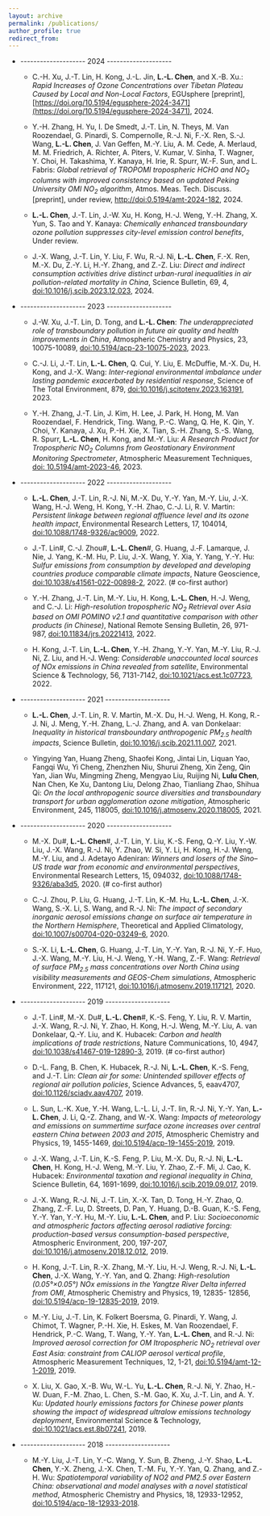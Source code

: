 ```yaml
---
layout: archive
permalink: /publications/
author_profile: true
redirect_from:
---
```


* -------------------- 2024 --------------------
  * C.-H. Xu, J.-T. Lin, H. Kong, J.-L. Jin, **L.-L. Chen**, and X.-B. Xu.: _Rapid Increases of Ozone Concentrations over Tibetan Plateau Caused by Local and Non-Local Factors_, EGUsphere [preprint], [https://doi.org/10.5194/egusphere-2024-3471](https://doi.org/10.5194/egusphere-2024-3471), 2024.
    
  * Y.-H. Zhang, H. Yu, I. De Smedt, J.-T. Lin, N. Theys, M. Van Roozendael, G. Pinardi, S. Compernolle, R.-J. Ni, F.-X. Ren, S.-J. Wang, **L.-L. Chen**, J. Van Geffen, M.-Y. Liu, A. M. Cede, A. Merlaud, M. M. Friedrich, A. Richter, A. Piters, V. Kumar, V. Sinha, T. Wagner, Y. Choi, H. Takashima, Y. Kanaya, H. Irie, R. Spurr, W.-F. Sun, and L. Fabris: _Global retrieval of TROPOMI tropospheric HCHO and NO<sub>2</sub> columns with improved consistency based on updated Peking University OMI NO<sub>2</sub> algorithm_, Atmos. Meas. Tech. Discuss. [preprint], under review, [http://doi:0.5194/amt-2024-182](https://amt.copernicus.org/preprints/amt-2024-182/), 2024.
    
  * **L.-L. Chen**, J.-T. Lin, J.-W. Xu, H. Kong, H.-J. Weng, Y.-H. Zhang, X. Yun, S. Tao and Y. Kanaya: _Chemically enhanced transboundary ozone pollution suppresses city-level emission control benefits_, Under review.
    
  * J.-X. Wang, J.-T. Lin, Y. Liu, F. Wu, R.-J. Ni, **L.-L. Chen**, F.-X. Ren, M.-X. Du, Z.-Y. Li, H.-Y. Zhang, and Z.-Z. Liu: _Direct and indirect consumption activities drive distinct urban-rural inequalities in air pollution-related mortality in China_, Science Bulletin, 69, 4, [doi:10.1016/j.scib.2023.12.023](https://www.sciencedirect.com/science/article/abs/pii/S2095927323008794), 2024.
    
* -------------------- 2023 -------------------- 
  * J.-W. Xu, J.-T. Lin, D. Tong, and **L.-L. Chen**: _The underappreciated role of transboundary pollution in future air quality and health improvements in China_, Atmospheric Chemistry and Physics, 23, 10075-10089, [doi:10.5194/acp-23-10075-2023](https://acp.copernicus.org/articles/23/10075/2023/acp-23-10075-2023.pdf), 2023.
    
  * C.-J. Li, J.-T. Lin, **L.-L. Chen**, Q. Cui, Y. Liu, E. McDuffie, M.-X. Du, H. Kong, and J.-X. Wang: _Inter-regional environmental imbalance under lasting pandemic exacerbated by residential response_, Science of The Total Environment, 879, [doi:10.1016/j.scitotenv.2023.163191](https://www.sciencedirect.com/science/article/abs/pii/S0048969723018107?via%3Dihub), 2023.
    
  * Y.-H. Zhang, J.-T. Lin, J. Kim, H. Lee, J. Park, H. Hong, M. Van Roozendael, F. Hendrick, Ting. Wang, P.-C. Wang, Q. He, K. Qin, Y. Choi, Y. Kanaya, J. Xu, P.-H. Xie, X. Tian, S.-H. Zhang, S.-S. Wang, R. Spurr, **L.-L. Chen**, H. Kong, and M.-Y. Liu: _A Research Product for Tropospheric NO<sub>2</sub> Columns from Geostationary Environment Monitoring Spectrometer_, Atmospheric Measurement Techniques, [doi: 10.5194/amt-2023-46](https://amt.copernicus.org/articles/16/4643/2023/), 2023.
    
* -------------------- 2022 -------------------- 
  * **L.-L. Chen**, J.-T. Lin, R.-J. Ni, M.-X. Du, Y.-Y. Yan, M.-Y. Liu, J.-X. Wang, H.-J. Weng, H. Kong, Y.-H. Zhao, C.-J. Li, R. V. Martin: _Persistent linkage between regional affluence level and its ozone health impact_, Environmental Research Letters, 17, 104014, [doi:10.1088/1748-9326/ac9009](https://iopscience.iop.org/article/10.1088/1748-9326/ac9009/meta), 2022.
    
  * J.-T. Lin#, C.-J. Zhou#, **L.-L. Chen**#, G. Huang, J.‐F. Lamarque, J. Nie, J. Yang, K.-M. Hu, P. Liu, J.-X. Wang, Y. Xia, Y. Yang, Y.-Y. Hu: _Sulfur emissions from consumption by developed and developing countries produce comparable climate impacts_, Nature Geoscience, [doi:10.1038/s41561-022-00898-2](https://www.nature.com/articles/s41561-022-00898-2), 2022. (# co-first author)
    
  * Y.-H. Zhang, J.-T. Lin, M.-Y. Liu, H. Kong, **L.-L. Chen**, H.-J. Weng, and C.-J. Li: _High-resolution tropospheric NO<sub>2</sub> Retrieval over Asia based on OMI POMINO v2.1 and quantitative comparison with other products (in Chinese)_, National Remote Sensing Bulletin, 26, 971-987, [doi:10.11834/jrs.20221413](https://www.ygxb.ac.cn/zh/article/doi/10.11834/jrs.20221413/), 2022.
    
  * H. Kong, J.-T. Lin, **L.-L. Chen**, Y.-H. Zhang, Y.-Y. Yan, M.-Y. Liu, R.-J. Ni, Z. Liu, and H.-J. Weng: _Considerable unaccounted local sources of NOx emissions in China revealed from satellite_, Environmental Science & Technology, 56, 7131-7142, [doi:10.1021/acs.est.1c07723](https://pubs.acs.org/doi/full/10.1021/acs.est.1c07723), 2022.
    
* -------------------- 2021 -------------------- 
  * **L.-L. Chen**, J.-T. Lin, R. V. Martin, M.-X. Du, H.-J. Weng, H. Kong, R.-J. Ni, J. Meng, Y.-H. Zhang, L.-J. Zhang, and A. van Donkelaar: _Inequality in historical transboundary anthropogenic PM<sub>2.5</sub> health impacts_, Science Bulletin, [doi:10.1016/j.scib.2021.11.007](https://www.sciencedirect.com/science/article/abs/pii/S209592732100699X), 2021.
    
  * Yingying Yan, Huang Zheng, Shaofei Kong, Jintai Lin, Liquan Yao, Fangqi Wu, Yi Cheng, Zhenzhen Niu, Shurui Zheng, Xin Zeng, Qin Yan, Jian Wu, Mingming Zheng, Mengyao Liu, Ruijing Ni, **Lulu Chen**, Nan Chen, Ke Xu, Dantong Liu, Delong Zhao, Tianliang Zhao, Shihua Qi: _On the local anthropogenic source diversities and transboundary transport for urban agglomeration ozone mitigation_, Atmospheric Environment, 245, 118005, [doi:10.1016/j.atmosenv.2020.118005](https://www.sciencedirect.com/science/article/abs/pii/S135223102030738X), 2021.
    
* -------------------- 2020 -------------------- 
  * M.-X. Du#, **L.-L. Chen**#, J.-T. Lin, Y. Liu, K.-S. Feng, Q.-Y. Liu, Y.-W. Liu, J.-X. Wang, R.-J. Ni, Y. Zhao, W. Si, Y. Li, H. Kong, H.-J. Weng, M.-Y. Liu, and J. Adetayo Adeniran: _Winners and losers of the Sino–US trade war from economic and environmental perspectives_, Environmental Research Letters, 15, 094032, [doi:10.1088/1748-9326/aba3d5](https://iopscience.iop.org/article/10.1088/1748-9326/aba3d5), 2020. (# co-first author)
    
  * C.-J. Zhou, P. Liu, G. Huang, J.-T. Lin, K.-M. Hu, **L.-L. Chen**, J.-X. Wang, S.-X. Li, S. Wang, and R.-J. Ni: _The impact of secondary inorganic aerosol emissions change on surface air temperature in the Northern Hemisphere_, Theoretical and Applied Climatology, [doi:10.1007/s00704-020-03249-6](https://link.springer.com/article/10.1007/s00704-020-03249-6), 2020.
    
  * S.-X. Li, **L.-L. Chen**, G. Huang, J.-T. Lin, Y.-Y. Yan, R.-J. Ni, Y.-F. Huo, J.-X. Wang, M.-Y. Liu, H.-J. Weng, Y.-H. Wang, Z.-F. Wang: _Retrieval of surface PM<sub>2.5</sub> mass concentrations over North China using visibility measurements and GEOS-Chem simulations_, Atmospheric Environment, 222, 117121, [doi:10.1016/j.atmosenv.2019.117121](https://www.sciencedirect.com/science/article/abs/pii/S1352231019307605), 2020.
    
* -------------------- 2019 -------------------- 
  * J.-T. Lin#, M.-X. Du#, **L.-L. Chen**#, K.-S. Feng, Y. Liu, R. V. Martin, J.-X. Wang, R.-J. Ni, Y. Zhao, H. Kong, H.-J. Weng, M.-Y. Liu, A. van Donkelaar, Q.-Y. Liu, and K. Hubacek: _Carbon and health implications of trade restrictions_, Nature Communications, 10, 4947, [doi:10.1038/s41467-019-12890-3](https://www.nature.com/articles/s41467-019-12890-3), 2019. (# co-first author)
    
  * D.-L. Fang, B. Chen, K. Hubacek, R.-J. Ni, **L.-L. Chen**, K.-S. Feng, and J.-T. Lin: _Clean air for some: Unintended spillover effects of regional air pollution policies_, Science Advances, 5, eaav4707, [doi:10.1126/sciadv.aav4707](https://www.science.org/doi/10.1126/sciadv.aav4707), 2019.
    
  * L. Sun, L.-K. Xue, Y.-H. Wang, L.-L. Li, J.-T. lin, R.-J. Ni, Y.-Y. Yan, **L.-L. Chen**, J. Li, Q.-Z. Zhang, and W.-X. Wang: _Impacts of meteorology and emissions on summertime surface ozone increases over central eastern China between 2003 and 2015_, Atmospheric Chemistry and Physics, 19, 1455-1469, [doi:10.5194/acp-19-1455-2019](https://acp.copernicus.org/articles/19/1455/2019/), 2019.
    
  * J.-X. Wang, J.-T. Lin, K.-S. Feng, P. Liu, M.-X. Du, R.-J. Ni, **L.-L. Chen**, H. Kong, H.-J. Weng, M.-Y. Liu, Y. Zhao, Z.-F. Mi, J. Cao, K. Hubacek: _Environmental taxation and regional inequality in China_, Science Bulletin, 64, 1691-1699, [doi:10.1016/j.scib.2019.09.017](https://www.sciencedirect.com/science/article/abs/pii/S2095927319305584?via%3Dihub), 2019.
    
  * J.-X. Wang, R.-J. Ni, J.-T. Lin, X.-X. Tan, D. Tong, H.-Y. Zhao, Q. Zhang, Z.-F. Lu, D. Streets, D. Pan, Y. Huang, D.-B. Guan, K.-S. Feng, Y.-Y. Yan, Y.-Y. Hu, M.-Y. Liu, **L.-L. Chen**, and P. Liu: _Socioeconomic and atmospheric factors affecting aerosol radiative forcing: production-based versus consumption-based perspective_, Atmospheric Environment, 200, 197-207, [doi:10.1016/j.atmosenv.2018.12.012](https://www.sciencedirect.com/science/article/abs/pii/S1352231018308690?via%3Dihub), 2019.
    
  * H. Kong, J.-T. Lin, R.-X. Zhang, M.-Y. Liu, H.-J. Weng, R.-J. Ni, **L.-L. Chen**, J.-X. Wang, Y.-Y. Yan, and Q. Zhang: _High-resolution (0.05°×0.05°) NOx emissions in the Yangtze River Delta inferred from OMI_, Atmospheric Chemistry and Physics, 19, 12835- 12856, [doi:10.5194/acp-19-12835-2019](https://acp.copernicus.org/articles/19/12835/2019/), 2019.
    
  * M.-Y. Liu, J.-T. Lin, K. Folkert Boersma, G. Pinardi, Y. Wang, J. Chimot, T. Wagner, P.-H. Xie, H. Eskes, M. Van Roozendael, F. Hendrick, P.-C. Wang, T. Wang, Y.-Y. Yan, **L.-L. Chen**, and R.-J. Ni: _Improved aerosol correction for OM Itropospheric NO<sub>2</sub> retrieval over East Asia: constraint from CALIOP aerosol vertical profile_, Atmospheric Measurement Techniques, 12, 1-21, [doi:10.5194/amt-12-1-2019](https://amt.copernicus.org/articles/12/1/2019/), 2019.
    
  * X. Liu, X. Gao, X.-B. Wu, W.-L. Yu, **L.-L. Chen**, R.-J. Ni, Y. Zhao, H.-W. Duan, F.-M. Zhao, L. Chen, S.-M. Gao, K. Xu, J.-T. Lin, and A. Y. Ku: _Updated hourly emissions factors for Chinese power plants showing the impact of widespread ultralow emissions technology deployment_, Environmental Science & Technology, [doi:10.1021/acs.est.8b07241](https://pubs.acs.org/doi/10.1021/acs.est.8b07241), 2019.
    
* -------------------- 2018 -------------------- 
  * M.-Y. Liu, J.-T. Lin, Y.-C. Wang, Y. Sun, B. Zheng, J.-Y. Shao, **L.-L. Chen**, Y.-X. Zheng, J.-X. Chen, T.-M. Fu, Y.-Y. Yan, Q. Zhang, and Z.-H. Wu: _Spatiotemporal variability of NO2 and PM2.5 over Eastern China: observational and model analyses with a novel statistical method_, Atmospheric Chemistry and Physics, 18, 12933-12952, [doi:10.5194/acp-18-12933-2018](https://www.sciencedirect.com/science/article/abs/pii/S1352231018308690?via%3Dihub).

